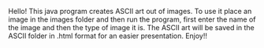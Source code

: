 Hello!
This java program creates ASCII art out of images. 
To use it place an image in the images folder and then run the program, first enter the name of the image and then the type of image it is. The ASCII art will be saved in the ASCII folder in .html format
for an easier presentation.
Enjoy!!

